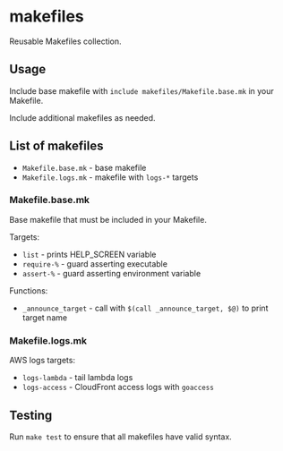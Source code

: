 # makefiles

Reusable Makefiles collection.

## Usage

Include base makefile with `include makefiles/Makefile.base.mk` in your Makefile.

Include additional makefiles as needed.

## List of makefiles

- `Makefile.base.mk` - base makefile
- `Makefile.logs.mk` - makefile with `logs-*` targets

### Makefile.base.mk

Base makefile that must be included in your Makefile.

Targets:

- `list` - prints HELP_SCREEN variable
- `require-%` - guard asserting executable
- `assert-%` - guard asserting environment variable

Functions:

- `_announce_target` - call with `$(call _announce_target, $@)` to print target name

### Makefile.logs.mk

AWS logs targets:

- `logs-lambda` - tail lambda logs
- `logs-access` - CloudFront access logs with `goaccess`

## Testing

Run `make test` to ensure that all makefiles have valid syntax.
